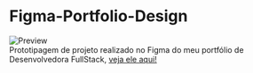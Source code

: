 # Figma-Portfolio-Design
![Preview](https://github.com/MaduSales/Figma-Portfolio-Design/assets/166547195/541a21dd-e3e1-43f5-9d95-fb75afbe12a5)
<br>
Prototipagem de projeto realizado no Figma do meu portfólio de Desenvolvedora FullStack,
[veja ele aqui!](https://www.figma.com/proto/LV79IGIQC1pcUbo3GxfODR/Portf%C3%B3lio?node-id=1-2&starting-point-node-id=1%3A2&scaling=scale-down-width&t=9435cVlEdyIOsadp-1)

